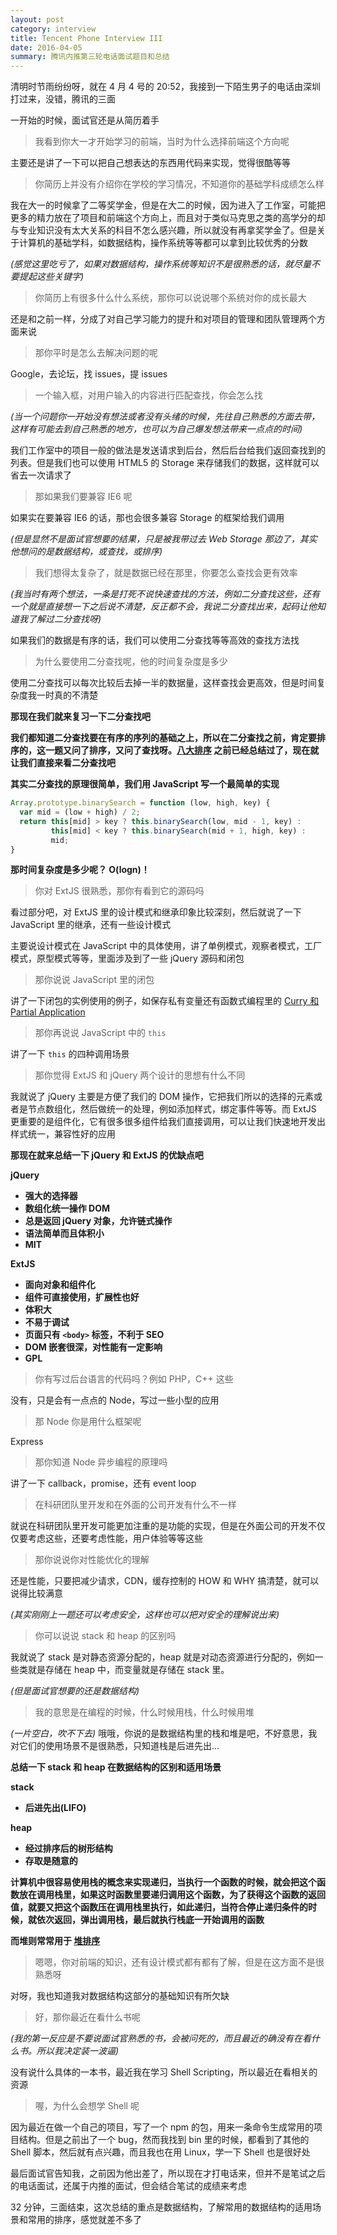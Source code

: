 ```yaml
---
layout: post
category: interview
title: Tencent Phone Interview III
date: 2016-04-05
summary: 腾讯内推第三轮电话面试题目和总结
---
```


清明时节雨纷纷呀，就在 4 月 4 号的 20:52，我接到一下陌生男子的电话由深圳打过来，没错，腾讯的三面

一开始的时候，面试官还是从简历着手

> 我看到你大一才开始学习的前端，当时为什么选择前端这个方向呢

主要还是讲了一下可以把自己想表达的东西用代码来实现，觉得很酷等等

> 你简历上并没有介绍你在学校的学习情况，不知道你的基础学科成绩怎么样

我在大一的时候拿了二等奖学金，但是在大二的时候，因为进入了工作室，可能把更多的精力放在了项目和前端这个方向上，而且对于类似马克思之类的高学分的却与专业知识没有太大关系的科目不怎么感兴趣，所以就没有再拿奖学金了。但是关于计算机的基础学科，如数据结构，操作系统等等都可以拿到比较优秀的分数

*(感觉这里吃亏了，如果对数据结构，操作系统等知识不是很熟悉的话，就尽量不要提起这些关键字)*

> 你简历上有很多什么什么系统，那你可以说说哪个系统对你的成长最大

还是和之前一样，分成了对自己学习能力的提升和对项目的管理和团队管理两个方面来说

> 那你平时是怎么去解决问题的呢

Google，去论坛，找 issues，提 issues

> 一个输入框，对用户输入的内容进行匹配查找，你会怎么找

*(当一个问题你一开始没有想法或者没有头绪的时候，先往自己熟悉的方面去带，这样有可能去到自己熟悉的地方，也可以为自己爆发想法带来一点点的时间)*

我们工作室中的项目一般的做法是发送请求到后台，然后后台给我们返回查找到的列表。但是我们也可以使用 HTML5 的 Storage 来存储我们的数据，这样就可以省去一次请求了

> 那如果我们要兼容 IE6 呢

如果实在要兼容 IE6 的话，那也会很多兼容 Storage 的框架给我们调用

*(但是显然不是面试官想要的结果，只是被我带过去 Web Storage 那边了，其实他想问的是数据结构，或查找，或排序)*

> 我们想得太复杂了，就是数据已经在那里，你要怎么查找会更有效率

*(我当时有两个想法，一条是打死不说快速查找的方法，例如二分查找这些，还有一个就是直接想一下之后说不清楚，反正都不会，我说二分查找出来，起码让他知道我了解过二分查找呀)*

如果我们的数据是有序的话，我们可以使用二分查找等等高效的查找方法找

> 为什么要使用二分查找呢，他的时间复杂度是多少

使用二分查找可以每次比较后去掉一半的数据量，这样查找会更高效，但是时间复杂度我一时真的不清楚

**那现在我们就来复习一下二分查找吧**

**我们都知道二分查找要在有序的序列的基础之上，所以在二分查找之前，肯定要排序的，这一题又问了排序，又问了查找呀。[八大排序](https://github.com/L-movingon/prepare-for-interview/blob/master/Data-Structure/sort.md) 之前已经总结过了，现在就让我们直接来看二分查找吧**

**其实二分查找的原理很简单，我们用 JavaScript 写一个最简单的实现**

```javascript
Array.prototype.binarySearch = function (low, high, key) {
  var mid = (low + high) / 2;
  return this[mid] > key ? this.binarySearch(low, mid - 1, key) :
         this[mid] < key ? this.binarySearch(mid + 1, high, key) :
         mid;
}
```

**那时间复杂度是多少呢？ O(logn)！**

> 你对 ExtJS 很熟悉，那你有看到它的源码吗

看过部分吧，对 ExtJS 里的设计模式和继承印象比较深刻，然后就说了一下 JavaScript 里的继承，还有一些设计模式

主要说设计模式在 JavaScript 中的具体使用，讲了单例模式，观察者模式，工厂模式，原型模式等等，里面涉及到了一些 jQuery 源码和闭包

> 那你说说 JavaScript 里的闭包

讲了一下闭包的实例使用的例子，如保存私有变量还有函数式编程里的 [Curry 和 Partial Application](https://github.com/L-movingon/prepare-for-interview/blob/master/JavaScript/currying-vs-partial-application.md)

> 那你再说说 JavaScript 中的 `this`

讲了一下 `this` 的四种调用场景

> 那你觉得 ExtJS 和 jQuery 两个设计的思想有什么不同

我就说了 jQuery 主要是方便了我们的 DOM 操作，它把我们所以的选择的元素或者是节点数组化，然后做统一的处理，例如添加样式，绑定事件等等。而 ExtJS 更重要的是组件化，它有很多很多组件给我们直接调用，可以让我们快速地开发出样式统一，兼容性好的应用

**那现在就来总结一下 jQuery 和 ExtJS 的优缺点吧**

**jQuery**

- **强大的选择器**
- **数组化统一操作 DOM**
- **总是返回 jQuery 对象，允许链式操作**
- **语法简单而且体积小**
- **MIT**

**ExtJS**

- **面向对象和组件化**
- **组件可直接使用，扩展性也好**
- **体积大**
- **不易于调试**
- **页面只有 `<body>` 标签，不利于 SEO**
- **DOM 嵌套很深，对性能有一定影响**
- **GPL**

> 你有写过后台语言的代码吗？例如 PHP，C++ 这些

没有，只是会有一点点的 Node，写过一些小型的应用

> 那 Node 你是用什么框架呢

Express

> 那你知道 Node 异步编程的原理吗

讲了一下 callback，promise，还有 event loop

> 在科研团队里开发和在外面的公司开发有什么不一样

就说在科研团队里开发可能更加注重的是功能的实现，但是在外面公司的开发不仅仅要考虑这些，还要考虑性能，用户体验等等这些

> 那你说说你对性能优化的理解

还是性能，只要把减少请求，CDN，缓存控制的 HOW 和 WHY 搞清楚，就可以说得比较满意

*(其实刚刚上一题还可以考虑安全，这样也可以把对安全的理解说出来)*

> 你可以说说 stack 和 heap 的区别吗

我就说了 stack 是对静态资源分配的，heap 就是对动态资源进行分配的，例如一些类就是存储在 heap 中，而变量就是存储在 stack 里。

*(但是面试官想要的还是数据结构)*

> 我的意思是在编程的时候，什么时候用栈，什么时候用堆

*(一片空白，吹不下去)* 哦哦，你说的是数据结构里的栈和堆是吧，不好意思，我对它们的使用场景不是很熟悉，只知道栈是后进先出...

**总结一下 stack 和 heap 在数据结构的区别和适用场景**

**stack**

- **后进先出(LIFO)**

**heap**

- **经过排序后的树形结构**
- **存取是随意的**

**计算机中很容易使用栈的概念来实现递归，当执行一个函数的时候，就会把这个函数放在调用栈里，如果这时函数里要递归调用这个函数，为了获得这个函数的返回值，就要又把这个函数压在调用栈里执行，如此递归，当符合停止递归条件的时候，就依次返回，弹出调用栈，最后就执行栈底一开始调用的函数**

**而堆则常常用于 [堆排序](https://github.com/L-movingon/prepare-for-interview/blob/master/Data-Structure/sort.md#%E5%A0%86%E6%8E%92%E5%BA%8F)**

> 嗯嗯，你对前端的知识，还有设计模式都有都有了解，但是在这方面不是很熟悉呀

对呀，我也知道我对数据结构这部分的基础知识有所欠缺

> 好，那你最近在看什么书呢

*(我的第一反应是不要说面试官熟悉的书，会被问死的，而且最近的确没有在看什么书。所以我决定装一波逼)*

没有说什么具体的一本书，最近我在学习 Shell Scripting，所以最近在看相关的资源

> 喔，为什么会想学 Shell 呢

因为最近在做一个自己的项目，写了一个 npm 的包，用来一条命令生成常用的项目结构。但是之前出了一个 bug，然而我找到 bin 里的时候，都看到了其他的 Shell 脚本，然后就有点兴趣，而且我也在用 Linux，学一下 Shell 也是很好处

最后面试官告知我，之前因为他出差了，所以现在才打电话来，但并不是笔试之后的电话面试，还属于内推的面试，但会结合笔试的成绩来考虑

32 分钟，三面结束，这次总结的重点是数据结构，了解常用的数据结构的适用场景和常用的排序，感觉就差不多了
